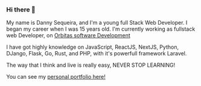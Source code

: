 ### Hi there 👋
My name is Danny Sequeira, and I'm a young full Stack Web Developer. I began my career when I was 15 years old. 
I'm currently working as fullstack web Developer, on [Orbitas software Development](https://github.com/Orbitas-Software-Development)

I have got highly knowledge on JavaScript, ReactJS, NextJS, Python, DJango, Flask, Go, Rust, and PHP, with it's powerfull framework Laravel.

The way that I think and live is really easy, NEVER STOP LEARNING!

You can see my [personal portfolio here!](https://rdani2005.works)

<!--
**Rdani2005/rdani2005** is a ✨ _special_ ✨ repository because its `README.md` (this file) appears on your GitHub profile.
Here are some ideas to get you started:
- 🔭 I’m currently working on ...
- 🌱 I’m currently learning ...
- 👯 I’m looking to collaborate on ...
- 🤔 I’m looking for help with ...
- 💬 Ask me about ...
- 📫 How to reach me: ...
- 😄 Pronouns: ...
- ⚡ Fun fact: ...
-->
